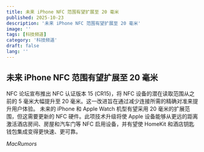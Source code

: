 ```yaml
---
title: 未来 iPhone NFC 范围有望扩展至 20 毫米
published: 2025-10-23
description: '未来 iPhone NFC 范围有望扩展至 20 毫米'
image: ''
tags: [科技频道]
category: '科技频道'
draft: false
lang: ''
---
```


## 未来 iPhone NFC 范围有望扩展至 20 毫米

NFC 论坛宣布推出 NFC 认证版本 15 (CR15)，将 NFC 设备的潜在读取范围从之前的 5 毫米大幅提升至 20 毫米。这一改进旨在通过减少连接所需的精确对准来提升用户体验。
未来的 iPhone 和 Apple Watch 机型有望采用 20 毫米的扩展范围，但这需要更新的 NFC 硬件。此项技术升级将使 Apple 设备能够从更远的距离激活酒店房间、房屋和汽车门等 NFC 启用设备，并有望使 HomeKit 和酒店钥匙钱包集成变得更快速、更可靠。

*MacRumors*
